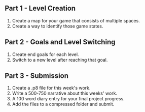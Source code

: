 ## Part 1 - Level Creation
1. Create a map for your game that consists of multiple spaces. 
1. Create a way to identify those game states.

## Part 2 - Goals and Level Switching
1. Create end goals for each level.
1. Switch to a new level after reaching that goal.

## Part 3 - Submission

1. Create a .p8 file for this week's work.
1. Write a 500-750 narrative about this weeks' work. 
1. A 100 word diary entry for your final project progress.
1. Add the files to a compressed folder and submit. 
